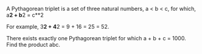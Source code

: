 A Pythagorean triplet is a set of three natural numbers, a < b < c, for which,
a**2 + b**2 = c**2

For example, 3**2 + 4**2 = 9 + 16 = 25 = 52.

There exists exactly one Pythagorean triplet for which a + b + c = 1000.
Find the product abc.

